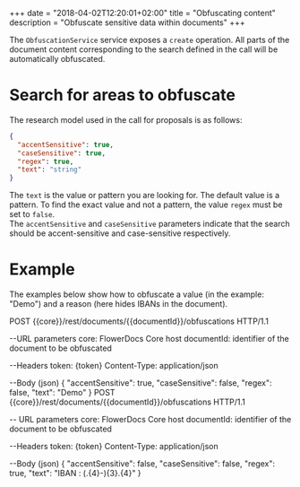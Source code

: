 +++
date = "2018-04-02T12:20:01+02:00"
title = "Obfuscating content"
description = "Obfuscate sensitive data within documents"
+++

The `ObfuscationService` service exposes a `create` operation. All parts of the document content corresponding to the search defined in the call will be automatically obfuscated. 

# Search for areas to obfuscate

The research model used in the call for proposals is as follows: 

```json
{
  "accentSensitive": true,
  "caseSensitive": true,
  "regex": true,
  "text": "string"
}
```

The `text` is the value or pattern you are looking for. The default value is a pattern. To find the exact value and not a pattern, the value `regex` must be set to `false`. 
<br>
The `accentSensitive` and `caseSensitive` parameters indicate that the search should be accent-sensitive and case-sensitive respectively.

# Example

The examples below show how to obfuscate a value (in the example: "Demo") and a reason (here hides IBANs in the document).

POST {{core}}/rest/documents/{{documentId}}/obfuscations HTTP/1.1

--URL parameters
core: FlowerDocs Core host
documentId: identifier of the document to be obfuscated

--Headers
token: {token}
Content-Type: application/json

--Body (json)
{
  "accentSensitive": true,
  "caseSensitive": false,
  "regex": false,
  "text": "Demo"
}
POST {{core}}/rest/documents/{{documentId}}/obfuscations HTTP/1.1

-- URL parameters
core: FlowerDocs Core host
documentId: identifier of the document to be obfuscated

--Headers
token: {token}
Content-Type: application/json

--Body (json)
{
  "accentSensitive": false,
  "caseSensitive": false,
  "regex": true,
  "text": "IBAN : (.{4}-){3}.{4}"
}
